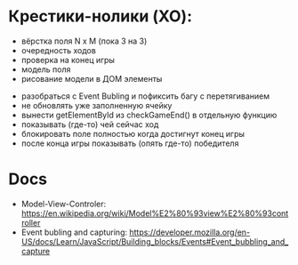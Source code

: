 # Крестики-нолики (XO):

+ вёрстка поля N x M (пока 3 на 3)
+ очередность ходов
+ проверка на конец игры
+ модель поля
+ рисование модели в ДОМ элементы

- разобраться с Event Bubling и пофиксить багу с перетягиванием
- не обновлять уже заполненную ячейку
- вынести getElementById из checkGameEnd() в отдельную функцию
- показывать (где-то) чей сейчас ход
- блокировать поле полностью когда достигнут конец игры
- после конца игры показывать (опять где-то) победителя

# Docs
    
* Model-View-Controler: https://en.wikipedia.org/wiki/Model%E2%80%93view%E2%80%93controller
* Event bubling and capturing: https://developer.mozilla.org/en-US/docs/Learn/JavaScript/Building_blocks/Events#Event_bubbling_and_capture
